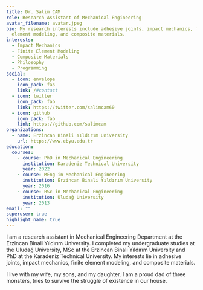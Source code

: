 ```yaml
---
title: Dr. Salim ÇAM
role: Research Assistant of Mechanical Engineering
avatar_filename: avatar.jpeg
bio: My research interests include adhesive joints, impact mechanics, finite
  element modeling, and composite materials.
interests:
  - Impact Mechanics
  - Finite Element Modeling
  - Composite Materials
  - Philosophy
  - Programming
social:
  - icon: envelope
    icon_pack: fas
    link: /#contact
  - icon: twitter
    icon_pack: fab
    link: https://twitter.com/salimcam60
  - icon: github
    icon_pack: fab
    link: https://github.com/salimcam
organizations:
  - name: Erzincan Binali Yıldırım University
    url: https://www.ebyu.edu.tr
education:
  courses:
    - course: PhD in Mechanical Engineering
      institution: Karadeniz Technical University
      year: 2022
    - course: MEng in Mechanical Engineering
      institution: Erzincan Binali Yıldırım University
      year: 2016
    - course: BSc in Mechanical Engineering
      institution: Uludağ University
      year: 2013
email: ""
superuser: true
highlight_name: true
---
```


I am a research assistant in Mechanical Engineering Department at the Erzincan Binali Yıldırım University. I completed my undergraduate studies at the Uludağ University, MSc at the Erzincan Binali Yıldırım University and PhD at the Karadeniz Technical University. My interests lie in adhesive joints, impact mechanics, finite element modeling, and composite materials.

I live with my wife, my sons, and my daughter. I am a proud dad of three monsters, tries to survive the struggle of existence in our house.
